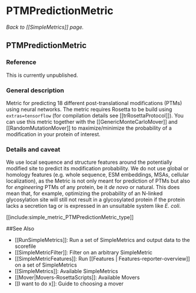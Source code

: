 # PTMPredictionMetric
*Back to [[SimpleMetrics]] page.*
## PTMPredictionMetric

### Reference
This is currently unpublished.

### General description
Metric for predicting 18 different post-translational modifications (PTMs) using neural networks.
The metric requires Rosetta to be build using `extras=tensorflow` (for compilation details see [[trRosettaProtocol]]).
You can use this metric together with the [[GenericMonteCarloMover]] and [[RandomMutationMover]] to maximize/minimize the probability of a modification in your protein of interest.

### Details and caveat
We use local sequence and structure features around the potentially modified site to predict its modification probability. We do not use global or homology features (e.g. whole sequence, ESM embeddings, MSAs, cellular localization), as the Metric is not only meant for prediction of PTMs but also for _engineering_ PTMs of any protein, be it _de novo_ or natural. This does mean that, for example, optimizing the probability of an N-linked glycosylation site will still not result in a glycosylated protein if the protein lacks a secretion tag or is expressed in an unsuitable system like _E. coli_. 

[[include:simple_metric_PTMPredictionMetric_type]]

##See Also

* [[RunSimpleMetrics]]: Run a set of SimpleMetrics and output data to the scorefile
* [[SimpleMetricFilter]]: Filter on an arbitrary SimpleMetric
* [[SimpleMetricFeatures]]: Run [[Features | Features-reporter-overview]] on a set of SimpleMetrics
* [[SimpleMetrics]]: Available SimpleMetrics
* [[Mover|Movers-RosettaScripts]]: Available Movers
* [[I want to do x]]: Guide to choosing a mover